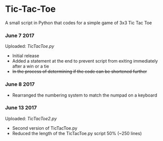 # Tic-Tac-Toe
A small script in Python that codes for a simple game of 3x3 Tic Tac Toe

### June 7 2017
Uploaded: *TicTacToe.py*

* Initial release
* Added a statement at the end to prevent script from exiting immediately after a win or a tie
* ~~In the process of determining if the code can be shortened further~~

### June 8 2017

* Rearranged the numbering system to match the numpad on a keyboard

### June 13 2017
Uploaded: *TicTacToe2.py*

* Second version of TicTacToe.py
* Reduced the length of the TicTacToe.py script 50% (~250 lines)
